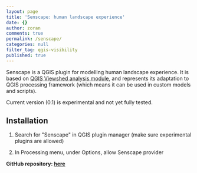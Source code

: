 ```yaml
---
layout: page
title: 'Senscape: human landscape experience'
date: {}
author: zoran
comments: true
permalink: /senscape/
categories: null
filter_tag: qgis-visibility
published: true
---
```


Senscape is a QGIS plugin for modelling human landscape experience. It is based on [QGIS Viewshed analysis module](http://zoran-cuckovic.from.hr/landscape-analysis/visibility/), and represents its adaptation to QGIS processing framework (which means it can be used in custom models and scripts).

Current version (0.1) is experimental and not yet fully tested.

## Installation

1. Search for "Senscape" in QGIS plugin manager (make sure experimental plugins are allowed)

2. In Processing menu, under Options, allow Senscape provider

**GitHub repository: [here](https://github.com/zoran-cuckovic/senscape)**

